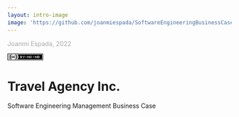```yaml
---
layout: intro-image
image: 'https://github.com/joanmiespada/SoftwareEngineeringBusinessCaseStudies/blob/main/cases/travelagency/img/plane.jpg?raw=true'
---
```



<div class="absolute bottom-10">
  <span class="font-700">
    <p style="color:darkgrey">Joanmi Espada, 2022</p>
    <img src="/ccimage.png"  />
  </span>
</div>

<div class="absolute top-10">
  <h1>Travel Agency Inc.</h1>
  <p>Software Engineering Management Business Case</p>
</div>
